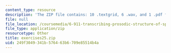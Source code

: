 ```yaml
---
content_type: resource
description: 'The ZIP file contains: 10 .textgrid, 6 .wav, and 1 .pdf files.'
file: null
file_location: /coursemedia/6-911-transcribing-prosodic-structure-of-spoken-utterances-with-tobi-january-iap-2006/249f3049341b576463b6709e85514b4a_exercises25.zip
file_type: application/zip
resourcetype: Other
title: exercises25.zip
uid: 249f3049-341b-5764-63b6-709e85514b4a
---
```

